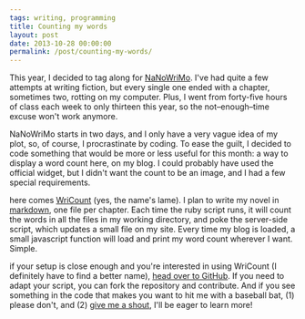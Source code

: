 ```yaml
---
tags: writing, programming
title: Counting my words
layout: post
date: 2013-10-28 00:00:00
permalink: /post/counting-my-words/
---
```


This year, I decided to tag along for [NaNoWriMo][1]. I've had quite a few attempts at writing fiction, but every single one ended with a chapter, sometimes two, rotting on my computer. Plus, I went from forty-five hours of class each week to only thirteen this year, so the not–enough–time excuse won't work anymore.

<!--more-->

NaNoWriMo starts in two days, and I only have a very vague idea of my plot, so, of course, I procrastinate by coding. To ease the guilt, I decided to code something that would be more or less useful for this month: a way to display a word count here, on my blog. I could probably have used the official widget, but I didn't want the count to be an image, and I had a few special requirements.

here comes [WriCount][2] (yes, the name's lame). I plan to write my novel in [markdown][3], one file per chapter. Each time the ruby script runs, it will count the words in all the files in my working directory, and poke the server-side script, which updates a small file on my site. Every time my blog is loaded, a small javascript function will load and print my word count wherever I want. Simple.

if your setup is close enough and you're interested in using WriCount (I definitely have to find a better name), [head over to GitHub][2]. If you need to adapt your script, you can fork the repository and contribute. And if you see something in the code that makes you want to hit me with a baseball bat, (1) please don't, and (2) [give me a shout][4], I'll be eager to learn more!

[1]: http://nanowrimo.org
[2]: https://github.com/amyinorbit/wricount
[3]: http://daringfireball.net/projects/markdown/
[4]: http://cesarparent.com/me/#contact